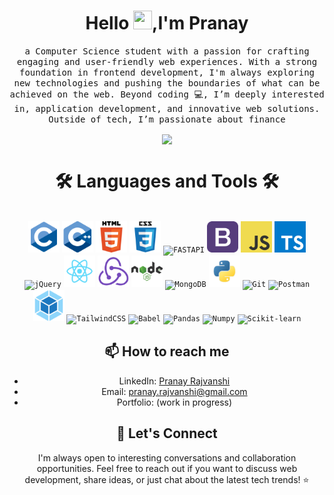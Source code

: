 
<h1 align="center">Hello <img width="30px" height="30px" src="https://github.com/KKVANONYMOUS/kkvanonymous/blob/master/gifs/Hi.gif">,I'm Pranay</h1>
<p align="center">
<samp>
a Computer Science student with a passion for crafting engaging and user-friendly web experiences. With a strong foundation in frontend development, I'm always exploring new technologies and pushing the boundaries of what can be achieved on the web. Beyond coding  💻, I’m deeply interested in, application development, and innovative web solutions. Outside of tech, I’m passionate about finance 
</samp>
</p>


 
  <div align=center>
    <a href="https://github.com/peachpranay/github-readme-stats">
      <img width=325 align="center" src="https://github-readme-stats.vercel.app/api/top-langs/?username=peachpranay&title_color=61dafb&hide=c%2B%2B&text_color=ffffff&icon_color=61dafb&bg_color=20232a&langs_count=8&layout=compact&border_color=61dafb&hide_border=true" />
    </a>
  </div>

<h1 align="center">🛠️ Languages and Tools 🛠️</h1>
<p align="center">
<br>
 <code><img height="50" src="https://github.com/devicons/devicon/blob/master/icons/c/c-original.svg" alt="C"></code>
<code><img height="50" src="https://raw.githubusercontent.com/devicons/devicon/master/icons/cplusplus/cplusplus-original.svg" alt="C++"></code>
<code><img height="50" src="https://raw.githubusercontent.com/github/explore/80688e429a7d4ef2fca1e82350fe8e3517d3494d/topics/html/html.png" alt="HTML"></code>
<code><img height="50" src="https://raw.githubusercontent.com/github/explore/80688e429a7d4ef2fca1e82350fe8e3517d3494d/topics/css/css.png" alt="CSS"></code>
<code><img height="50" src="https://fastapi.tiangolo.com/img/logo-margin/logo-teal.png" alt="FASTAPI"></code>
<code><img height="50" src="https://raw.githubusercontent.com/github/explore/80688e429a7d4ef2fca1e82350fe8e3517d3494d/topics/bootstrap/bootstrap.png" alt="Bootstrap"></code>
<code><img height="50" src="https://raw.githubusercontent.com/github/explore/80688e429a7d4ef2fca1e82350fe8e3517d3494d/topics/javascript/javascript.png" alt="Javascript"></code>
<code><img height="50" src="https://raw.githubusercontent.com/github/explore/80688e429a7d4ef2fca1e82350fe8e3517d3494d/topics/typescript/typescript.png" alt="Typescript"></code>
<code><img height="50" src="https://www.vectorlogo.zone/logos/jquery/jquery-ar21.svg" alt="jQuery"></code> 
<code><img height="50" src="https://raw.githubusercontent.com/github/explore/80688e429a7d4ef2fca1e82350fe8e3517d3494d/topics/react/react.png" alt="ReactJS"></code>
<code><img height="50" src="https://raw.githubusercontent.com/github/explore/80688e429a7d4ef2fca1e82350fe8e3517d3494d/topics/redux/redux.png" alt="Redux"></code>
<code><img height="50" src="https://github.com/devicons/devicon/blob/master/icons/nodejs/nodejs-original-wordmark.svg" alt="NodeJS"></code>
<code><img height="50" src="https://www.vectorlogo.zone/logos/mongodb/mongodb-ar21.svg" alt="MongoDB"></code>
<code><img height="50" src="https://raw.githubusercontent.com/github/explore/80688e429a7d4ef2fca1e82350fe8e3517d3494d/topics/python/python.png" alt="Python"></code>
<code><img height="50" src="https://www.vectorlogo.zone/logos/git-scm/git-scm-icon.svg" alt="Git"></code>
<code><img  height="50" src="https://www.vectorlogo.zone/logos/getpostman/getpostman-icon.svg" alt="Postman"></code>
<code><img height="50" src="https://github.com/devicons/devicon/blob/master/icons/webpack/webpack-original.svg" alt="Webpack"></code>
<code><img height="50" src="https://www.vectorlogo.zone/logos/tailwindcss/tailwindcss-icon.svg" alt="TailwindCSS"></code>
<code><img height="50" src="https://www.vectorlogo.zone/logos/babeljs/babeljs-icon.svg" alt="Babel"></code>
<code><img height="50" src="https://pandas.pydata.org/static/img/pandas_white.svg" alt="Pandas"></code>
<code><img height="50" src="https://numpy.org/images/logo.svg" alt="Numpy"></code>
<code><img height="50" src="https://scikit-learn.org/stable/_static/scikit-learn-logo-small.png" alt="Scikit-learn"></code>



<div align="center">
    <h2>📫 How to reach me</h2>
    <ul>
        <li>LinkedIn: <a href="https://www.linkedin.com/in/pranay-rajvanshi/" target="_blank">Pranay Rajvanshi</a></li>
        <li>Email: <a href="mailto:pranay.rajvanshi@gmail.com">pranay.rajvanshi@gmail.com</a></li>
        <li>Portfolio: (work in progress)</li>
    </ul>
</div>

<div align="center">
    <h2>💬 Let's Connect</h2>
    <p>
        I'm always open to interesting conversations and collaboration opportunities. Feel free to reach out if you 
        want to discuss web development, share ideas, or just chat about the latest tech trends! ⭐️
    </p>
</div>
